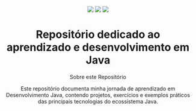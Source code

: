 <div align="center" max-widht=150>
  <img src='https://img.shields.io/badge/Java-ED8B00?style=for-the-badge&logo=java&logoColor=white' />
  <img src='https://img.shields.io/badge/Spring-6DB33F?style=for-the-badge&logo=spring&logoColor=white' />
  <img src='https://img.shields.io/badge/Maven-C71A36?style=for-the-badge&logo=apache-maven&logoColor=white' /> 
</p>

<h1 align='center'>
  Repositório dedicado ao aprendizado e desenvolvimento em Java
</h1>

Sobre este Repositório

Este repositório documenta minha jornada de aprendizado em Desenvolvimento Java, contendo projetos, exercícios e exemplos práticos das principais tecnologias do ecossistema Java.

</div>
